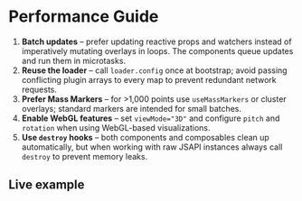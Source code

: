 # Performance Guide

1. **Batch updates** – prefer updating reactive props and watchers instead of imperatively mutating overlays in loops. The components queue updates and run them in microtasks.
2. **Reuse the loader** – call `loader.config` once at bootstrap; avoid passing conflicting plugin arrays to every map to prevent redundant network requests.
3. **Prefer Mass Markers** – for >1,000 points use `useMassMarkers` or cluster overlays; standard markers are intended for small batches.
4. **Enable WebGL features** – set `viewMode="3D"` and configure `pitch` and `rotation` when using WebGL-based visualizations.
5. **Use `destroy` hooks** – both components and composables clean up automatically, but when working with raw JSAPI instances always call `destroy` to prevent memory leaks.

## Live example

<ClientOnly>
  <PerformancePlaygroundDemo />
</ClientOnly>

<script setup lang="ts">
import PerformancePlaygroundDemo from '../examples/advanced/PerformancePlaygroundDemo.vue'
</script>
